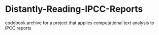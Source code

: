 # Distantly-Reading-IPCC-Reports

codebook archive for a project that applies computational text analysis to IPCC reports
